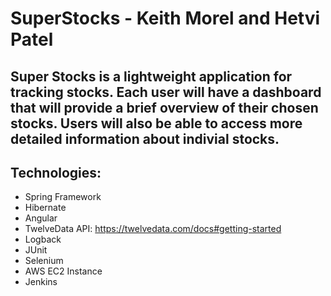 # SuperStocks - Keith Morel and Hetvi Patel

## Super Stocks is a lightweight application for tracking stocks. Each user will have a dashboard that will provide a brief overview of their chosen stocks. Users will also be able to access more detailed information about indivial stocks.

## **Technologies:**
- Spring Framework
- Hibernate
- Angular
- TwelveData API: https://twelvedata.com/docs#getting-started
- Logback
- JUnit
- Selenium
- AWS EC2 Instance
- Jenkins
